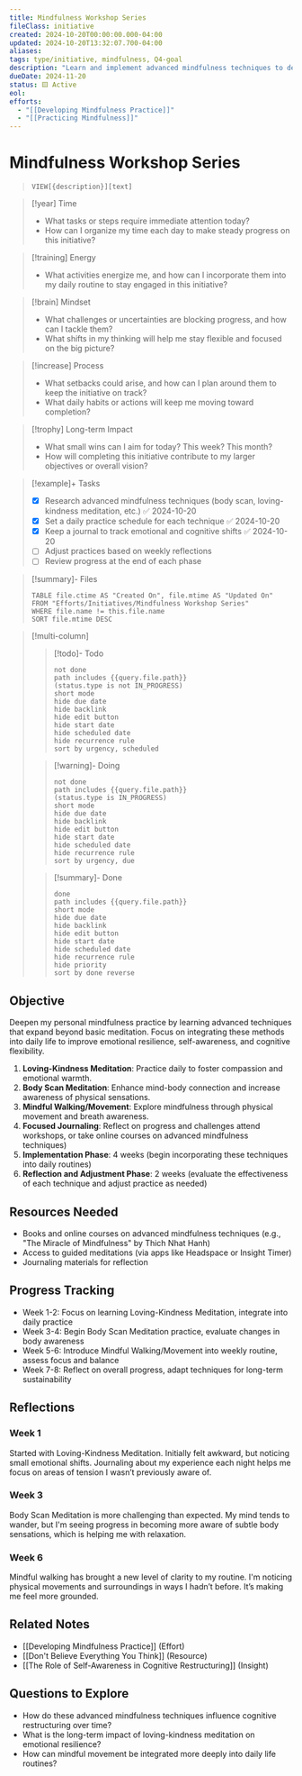 ```yaml
---
title: Mindfulness Workshop Series
fileClass: initiative
created: 2024-10-20T00:00:00.000-04:00
updated: 2024-10-20T13:32:07.700-04:00
aliases:
tags: type/initiative, mindfulness, Q4-goal
description: "Learn and implement advanced mindfulness techniques to deepen personal practice and cognitive awareness. Study and practice advanced mindfulness techniques, including body scan meditation, loving-kindness meditation, and mindful movement, to enhance self-awareness and emotional regulation."
dueDate: 2024-11-20
status: 🟨 Active
eol: 
efforts:
  - "[[Developing Mindfulness Practice]]"
  - "[[Practicing Mindfulness]]"
---
```


# Mindfulness Workshop Series

> `VIEW[{description}][text]`


> [!year] Time
> - What tasks or steps require immediate attention today?
> - How can I organize my time each day to make steady progress on this initiative?

> [!training] Energy
> - What activities energize me, and how can I incorporate them into my daily routine to stay engaged in this initiative?

> [!brain] Mindset
> - What challenges or uncertainties are blocking progress, and how can I tackle them?
> - What shifts in my thinking will help me stay flexible and focused on the big picture?

> [!increase] Process
> - What setbacks could arise, and how can I plan around them to keep the initiative on track?
> - What daily habits or actions will keep me moving toward completion?

> [!trophy] Long-term Impact
> - What small wins can I aim for today? This week? This month?
> - How will completing this initiative contribute to my larger objectives or overall vision?

> [!example]+ Tasks
> - [x] Research advanced mindfulness techniques (body scan, loving-kindness meditation, etc.) ✅ 2024-10-20
> - [x] Set a daily practice schedule for each technique ✅ 2024-10-20
> - [x] Keep a journal to track emotional and cognitive shifts ✅ 2024-10-20
> - [ ] Adjust practices based on weekly reflections
> - [ ] Review progress at the end of each phase

> [!summary]- Files
>
> ```dataview
> TABLE file.ctime AS "Created On", file.mtime AS "Updated On"
> FROM "Efforts/Initiatives/Mindfulness Workshop Series"
> WHERE file.name != this.file.name
> SORT file.mtime DESC
> ```

> [!multi-column]
>
> > [!todo]- Todo
> >
> > ```tasks
> > not done
> > path includes {{query.file.path}}
> > (status.type is not IN_PROGRESS)
> > short mode
> > hide due date
> > hide backlink
> > hide edit button
> > hide start date
> > hide scheduled date
> > hide recurrence rule
> > sort by urgency, scheduled
> > ```
>
> > [!warning]- Doing
> >
> > ```tasks
> > not done
> > path includes {{query.file.path}}
> > (status.type is IN_PROGRESS)
> > short mode
> > hide due date
> > hide backlink
> > hide edit button
> > hide start date
> > hide scheduled date
> > hide recurrence rule
> > sort by urgency, due
> > ```
>
> > [!summary]- Done
> >
> > ```tasks
> > done
> > path includes {{query.file.path}}
> > short mode
> > hide due date
> > hide backlink
> > hide edit button
> > hide start date
> > hide scheduled date
> > hide recurrence rule
> > hide priority
> > sort by done reverse
> > ```

## Objective

Deepen my personal mindfulness practice by learning advanced techniques that expand beyond basic meditation. Focus on integrating these methods into daily life to improve emotional resilience, self-awareness, and cognitive flexibility.

1. **Loving-Kindness Meditation**: Practice daily to foster compassion and emotional warmth.
2. **Body Scan Meditation**: Enhance mind-body connection and increase awareness of physical sensations.
3. **Mindful Walking/Movement**: Explore mindfulness through physical movement and breath awareness.
4. **Focused Journaling**: Reflect on progress and challenges attend workshops, or take online courses on advanced mindfulness techniques)
5. **Implementation Phase**: 4 weeks (begin incorporating these techniques into daily routines)
6. **Reflection and Adjustment Phase**: 2 weeks (evaluate the effectiveness of each technique and adjust practice as needed)

## Resources Needed

- Books and online courses on advanced mindfulness techniques (e.g., "The Miracle of Mindfulness" by Thich Nhat Hanh)
- Access to guided meditations (via apps like Headspace or Insight Timer)
- Journaling materials for reflection

## Progress Tracking

- Week 1-2: Focus on learning Loving-Kindness Meditation, integrate into daily practice
- Week 3-4: Begin Body Scan Meditation practice, evaluate changes in body awareness
- Week 5-6: Introduce Mindful Walking/Movement into weekly routine, assess focus and balance
- Week 7-8: Reflect on overall progress, adapt techniques for long-term sustainability

## Reflections

### Week 1

Started with Loving-Kindness Meditation. Initially felt awkward, but noticing small emotional shifts. Journaling about my experience each night helps me focus on areas of tension I wasn’t previously aware of.

### Week 3

Body Scan Meditation is more challenging than expected. My mind tends to wander, but I'm seeing progress in becoming more aware of subtle body sensations, which is helping me with relaxation.

### Week 6

Mindful walking has brought a new level of clarity to my routine. I'm noticing physical movements and surroundings in ways I hadn’t before. It’s making me feel more grounded.

## Related Notes

- [[Developing Mindfulness Practice]] (Effort)
- [[Don't Believe Everything You Think]] (Resource)
- [[The Role of Self-Awareness in Cognitive Restructuring]] (Insight)

## Questions to Explore

- How do these advanced mindfulness techniques influence cognitive restructuring over time?
- What is the long-term impact of loving-kindness meditation on emotional resilience?
- How can mindful movement be integrated more deeply into daily life routines?